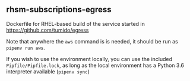 rhsm-subscriptions-egress
-------------------------

Dockerfile for RHEL-based build of the service started in https://github.com/tumido/egress

Note that anywhere the `aws` command is is needed, it should be run as `pipenv run aws`.

If you wish to use the environment locally, you can use the included `Pipfile/Pipfile.lock`, as long as the local environment has a Python 3.6 interpreter available (`pipenv sync`)
